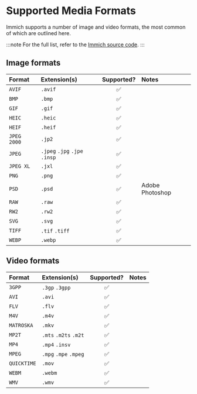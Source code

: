 # Supported Media Formats

Immich supports a number of image and video formats, the most common of which are outlined here.

:::note
For the full list, refer to the [Immich source code](https://github.com/immich-app/immich/blob/main/server/src/utils/mime-types.ts).
:::

## Image formats

| Format      | Extension(s)                  |     Supported?     | Notes           |
| :---------- | :---------------------------- | :----------------: | :-------------- |
| `AVIF`      | `.avif`                       | :white_check_mark: |                 |
| `BMP`       | `.bmp`                        | :white_check_mark: |                 |
| `GIF`       | `.gif`                        | :white_check_mark: |                 |
| `HEIC`      | `.heic`                       | :white_check_mark: |                 |
| `HEIF`      | `.heif`                       | :white_check_mark: |                 |
| `JPEG 2000` | `.jp2`                        | :white_check_mark: |                 |
| `JPEG`      | `.jpeg` `.jpg` `.jpe` `.insp` | :white_check_mark: |                 |
| `JPEG XL`   | `.jxl`                        | :white_check_mark: |                 |
| `PNG`       | `.png`                        | :white_check_mark: |                 |
| `PSD`       | `.psd`                        | :white_check_mark: | Adobe Photoshop |
| `RAW`       | `.raw`                        | :white_check_mark: |                 |
| `RW2`       | `.rw2`                        | :white_check_mark: |                 |
| `SVG`       | `.svg`                        | :white_check_mark: |                 |
| `TIFF`      | `.tif` `.tiff`                | :white_check_mark: |                 |
| `WEBP`      | `.webp`                       | :white_check_mark: |                 |

## Video formats

| Format      | Extension(s)          |     Supported?     | Notes |
| :---------- | :-------------------- | :----------------: | :---- |
| `3GPP`      | `.3gp` `.3gpp`        | :white_check_mark: |       |
| `AVI`       | `.avi`                | :white_check_mark: |       |
| `FLV`       | `.flv`                | :white_check_mark: |       |
| `M4V`       | `.m4v`                | :white_check_mark: |       |
| `MATROSKA`  | `.mkv`                | :white_check_mark: |       |
| `MP2T`      | `.mts` `.m2ts` `.m2t` | :white_check_mark: |       |
| `MP4`       | `.mp4` `.insv`        | :white_check_mark: |       |
| `MPEG`      | `.mpg` `.mpe` `.mpeg` | :white_check_mark: |       |
| `QUICKTIME` | `.mov`                | :white_check_mark: |       |
| `WEBM`      | `.webm`               | :white_check_mark: |       |
| `WMV`       | `.wmv`                | :white_check_mark: |       |

